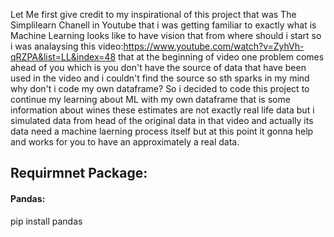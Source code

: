 Let Me first give credit to my inspirational of this project that was The Simplilearn Chanell in Youtube that i was getting familiar to exactly what is Machine Learning looks like to have vision that  from where should i start so i was analaysing this video:https://www.youtube.com/watch?v=ZyhVh-qRZPA&list=LL&index=48 that at the beginning of video one problem comes ahead of you which is you don't have the source of data that have been used in the video and i couldn't find the source so sth sparks in my mind why don't i code my own dataframe? So i decided to code this project to continue my learning about ML with my own dataframe that is some information about wines these estimates are not exactly real life data but i simulated data from head of the original data in that video and actually its data need a machine laerning process itself but at this point it gonna help and works for you to have an approximately a real data.

## Requirmnet Package:
#### Pandas:

pip install pandas
